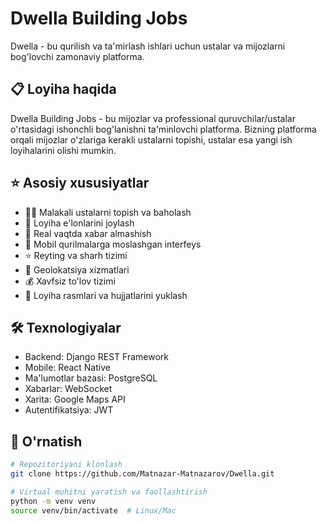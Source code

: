 # Dwella Building Jobs

Dwella - bu qurilish va ta'mirlash ishlari uchun ustalar va mijozlarni bog'lovchi zamonaviy platforma.

## 📋 Loyiha haqida

Dwella Building Jobs - bu mijozlar va professional quruvchilar/ustalar o'rtasidagi ishonchli bog'lanishni ta'minlovchi platforma. Bizning platforma orqali mijozlar o'zlariga kerakli ustalarni topishi, ustalar esa yangi ish loyihalarini olishi mumkin.

## ⭐️ Asosiy xususiyatlar

- 👨‍🔧 Malakali ustalarni topish va baholash
- 📝 Loyiha e'lonlarini joylash
- 💬 Real vaqtda xabar almashish
- 📱 Mobil qurilmalarga moslashgan interfeys
- ⭐️ Reyting va sharh tizimi
- 📍 Geolokatsiya xizmatlari
- 💰 Xavfsiz to'lov tizimi
- 📸 Loyiha rasmlari va hujjatlarini yuklash

## 🛠 Texnologiyalar

- Backend: Django REST Framework
- Mobile: React Native
- Ma'lumotlar bazasi: PostgreSQL
- Xabarlar: WebSocket
- Xarita: Google Maps API
- Autentifikatsiya: JWT

## 🚀 O'rnatish

```bash
# Repozitoriyani klonlash
git clone https://github.com/Matnazar-Matnazarov/Dwella.git

# Virtual muhitni yaratish va faollashtirish
python -m venv venv
source venv/bin/activate  # Linux/Mac
